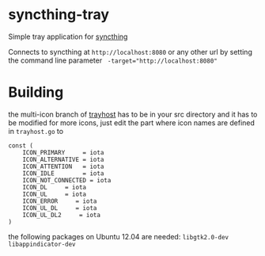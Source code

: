 syncthing-tray
==============
Simple tray application for [syncthing](https://github.com/calmh/syncthing/)

Connects to syncthing at `http://localhost:8080` or any other url by setting the command line parameter ` -target="http://localhost:8080"`


Building
========

the multi-icon branch of [trayhost](https://github.com/overlordtm/trayhost/tree/feature-multi-icon) has to be in your src directory and it has to be modified for more icons, just edit the part where icon names are defined in `trayhost.go` to
```
const (
	ICON_PRIMARY     = iota
	ICON_ALTERNATIVE = iota
	ICON_ATTENTION   = iota
	ICON_IDLE        = iota
	ICON_NOT_CONNECTED = iota
	ICON_DL     = iota
	ICON_UL     = iota
	ICON_ERROR     = iota
	ICON_UL_DL     = iota
	ICON_UL_DL2     = iota
)
```

the following packages on Ubuntu 12.04 are needed: `libgtk2.0-dev libappindicator-dev`
